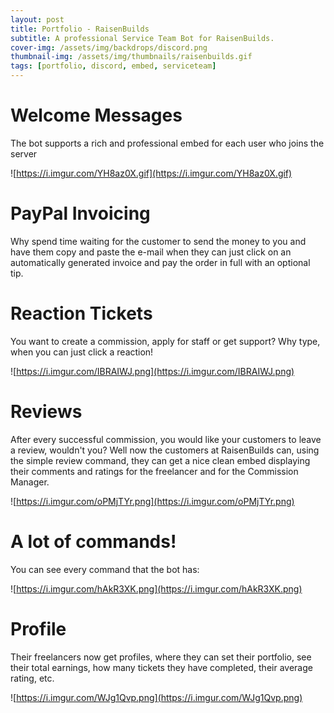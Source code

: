 ```yaml
---
layout: post
title: Portfolio - RaisenBuilds
subtitle: A professional Service Team Bot for RaisenBuilds.
cover-img: /assets/img/backdrops/discord.png
thumbnail-img: /assets/img/thumbnails/raisenbuilds.gif
tags: [portfolio, discord, embed, serviceteam]
---
```

# Welcome Messages
The bot supports a rich and professional embed for each user who joins the server

![https://i.imgur.com/YH8az0X.gif](https://i.imgur.com/YH8az0X.gif)

# PayPal Invoicing
Why spend time waiting for the customer to send the money to you and have them copy and paste the e-mail when they can just click on an automatically generated invoice and pay the order in full with an optional tip.

# Reaction Tickets
You want to create a commission, apply for staff or get support? Why type, when you can just click a reaction!

![https://i.imgur.com/IBRAIWJ.png](https://i.imgur.com/IBRAIWJ.png)

# Reviews
After every successful commission, you would like your customers to leave a review, wouldn't you? Well now the customers at RaisenBuilds can, using the simple review command, they can get a nice clean embed displaying their comments and ratings for the freelancer and for the Commission Manager.

![https://i.imgur.com/oPMjTYr.png](https://i.imgur.com/oPMjTYr.png)

# A lot of commands!
You can see every command that the bot has:

![https://i.imgur.com/hAkR3XK.png](https://i.imgur.com/hAkR3XK.png)

# Profile
Their freelancers now get profiles, where they can set their portfolio, see their total earnings, how many tickets they have completed, their average rating, etc.

![https://i.imgur.com/WJg1Qvp.png](https://i.imgur.com/WJg1Qvp.png)
